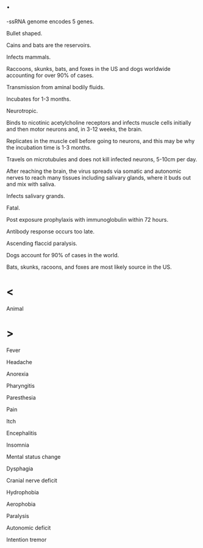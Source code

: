 # .

-ssRNA genome encodes 5 genes.

Bullet shaped.

Cains and bats are the reservoirs.

Infects mammals.

Raccoons, skunks, bats, and foxes in the US and dogs worldwide accounting for over 90% of cases.

Transmission from aminal bodily fluids.

Incubates for 1-3 months.

Neurotropic.

Binds to nicotinic acetylcholine receptors and infects muscle cells initially and then motor neurons and, in 3-12 weeks, the brain.

Replicates in the muscle cell before going to neurons, and this may be why the incubation time is 1-3 months.

Travels on microtubules and does not kill infected neurons, 5-10cm per day.

After reaching the brain, the virus spreads via somatic and autonomic nerves to reach many tissues including salivary glands, where it buds out and mix with saliva.

Infects salivary grands.

Fatal.

Post exposure prophylaxis with immunoglobulin within 72 hours.

Antibody response occurs too late.

Ascending flaccid paralysis.

Dogs account for 90% of cases in the world.

Bats, skunks, racoons, and foxes are most likely source in the US.

# <

Animal

# >

Fever

Headache

Anorexia

Pharyngitis

Paresthesia

Pain

Itch

Encephalitis

Insomnia

Mental status change

Dysphagia

Cranial nerve deficit

Hydrophobia

Aerophobia

Paralysis

Autonomic deficit

Intention tremor
